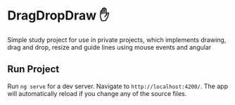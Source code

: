 # DragDropDraw :hand:

Simple study project for use in private projects, which implements drawing, drag and drop, resize and guide lines using mouse events and angular

## Run Project

Run `ng serve` for a dev server. Navigate to `http://localhost:4200/`. The app will automatically reload if you change any of the source files.
